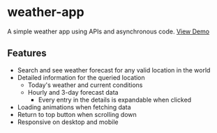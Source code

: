 # weather-app
A simple weather app using APIs and asynchronous code. [View Demo](https://rintheo.github.io/weather-app/)

## Features
- Search and see weather forecast for any valid location in the world
- Detailed information for the queried location
  - Today's weather and current conditions
  - Hourly and 3-day forecast data
    - Every entry in the details is expandable when clicked
- Loading animations when fetching data
- Return to top button when scrolling down
- Responsive on desktop and mobile